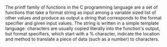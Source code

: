 The printf family of functions in the C programming language are a set of functions that take a format string as input among a variable sized list of other values and produce as output a string that corresponds to the format specifier and given input values. The string is written in a simple template language: characters are usually copied literally into the function's output, but format specifiers, which start with a % character, indicate the location and method to translate a piece of data (such as a number) to characters.

